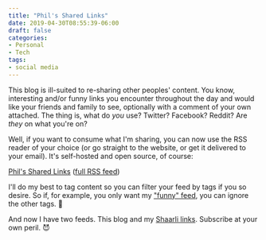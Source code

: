 ```yaml
---
title: "Phil's Shared Links"
date: 2019-04-30T08:55:39-06:00
draft: false
categories:
- Personal
- Tech
tags:
- social media
---
```


This blog is ill-suited to re-sharing other peoples' content. You know, interesting and/or funny links you encounter throughout the day and would like your friends and family to see, optionally with a comment of your own attached. The thing is, what do *you* use? Twitter? Facebook? Reddit? Are *they* on what you're on?

Well, if you want to consume what I'm sharing, you can now use the RSS reader of your choice (or go straight to the website, or get it delivered to your email). It's self-hosted and open source, of course:

[Phil's Shared Links](https://shaarli.rosenberg-watt.com/) ([full RSS feed](https://shaarli.rosenberg-watt.com/?do=atom))

<!--more-->

I'll do my best to tag content so you can filter your feed by tags if you so desire. So if, for example, you only want my ["funny" feed](https://shaarli.rosenberg-watt.com/?searchtags=funny), you can ignore the other tags. :slightly_smiling_face:

And now I have two feeds. This blog and my [Shaarli links](https://shaarli.rosenberg-watt.com/). Subscribe at your own peril. :smiling_imp:

